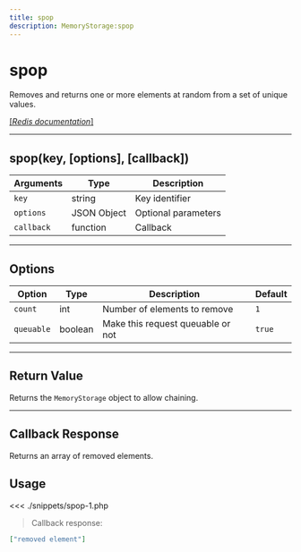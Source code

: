 ```yaml
---
title: spop
description: MemoryStorage:spop
---
```


# spop

Removes and returns one or more elements at random from a set of unique values.

[[_Redis documentation_]](https://redis.io/commands/spop)

---

## spop(key, [options], [callback])

| Arguments  | Type        | Description         |
| ---------- | ----------- | ------------------- |
| `key`      | string      | Key identifier      |
| `options`  | JSON Object | Optional parameters |
| `callback` | function    | Callback            |

---

## Options

| Option     | Type    | Description                       | Default |
| ---------- | ------- | --------------------------------- | ------- |
| `count`    | int     | Number of elements to remove      | `1`     |
| `queuable` | boolean | Make this request queuable or not | `true`  |

---

## Return Value

Returns the `MemoryStorage` object to allow chaining.

---

## Callback Response

Returns an array of removed elements.

## Usage

<<< ./snippets/spop-1.php

> Callback response:

```json
["removed element"]
```
